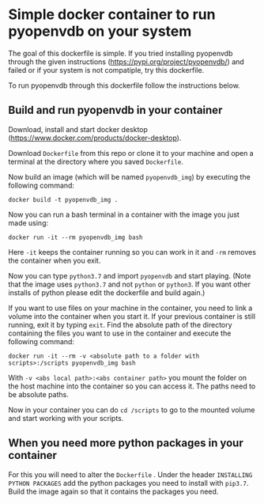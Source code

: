 
# Simple docker container to run pyopenvdb on your system

The goal of this dockerfile is simple. If you tried installing pyopenvdb through the given instructions (https://pypi.org/project/pyopenvdb/) and failed or if your system is not compatiple, try this dockerfile.

To run pyopenvdb through this dockerfile follow the instructions below. 

## Build and run pyopenvdb in your container
Download, install and start docker desktop (https://www.docker.com/products/docker-desktop).

Download ```Dockerfile``` from this repo or clone it to your machine and open a terminal at the directory where you saved ```Dockerfile```.

Now build an image (which will be named ```pyopenvdb_img```) by executing the following command:
```
docker build -t pyopenvdb_img .
```
Now you can run a bash terminal in a container with the image you just made using:
```
docker run -it --rm pyopenvdb_img bash
```
Here ```-it``` keeps the container running so you can work in it and ```-rm``` removes the container when you exit. 

Now you can type ```python3.7``` and import ```pyopenvdb``` and start playing. (Note that the image uses ```python3.7``` and not ```python``` or ```python3```. If you want other installs of python please edit the dockerfile and build again.)

If you want to use files on your machine in the container, you need to link a volume into the container when you start it. If your previous container is still running, exit it by typing ```exit```. Find the absolute path of the directory containing the files you want to use in the container and execute the following command:
```
docker run -it --rm -v <absolute path to a folder with scripts>:/scripts pyopenvdb_img bash
```
With ```-v <abs local path>:<abs container path>``` you mount the folder on the host machine into the container so you can access it. The paths need to be absolute paths. 

Now in your container you can do ```cd /scripts``` to go to the mounted volume and start working with your scripts.

## When you need more python packages in your container
For this you will need to alter the ```Dockerfile``` . Under the header ```INSTALLING PYTHON PACKAGES``` add the python packages you need to install with ```pip3.7```. Build the image again so that it contains the packages you need.




